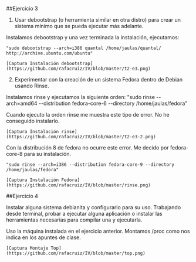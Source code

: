 ##Ejercicio 3

1. Usar debootstrap (o herramienta similar en otra distro) para crear un sistema mínimo que se pueda ejecutar más adelante.

  Instalamos debootstrap y una vez terminada la instalación, ejecutamos:
  
    "sudo debootstrap --arch=i386 quantal /home/jaulas/quantal/	http://archive.ubuntu.com/ubuntu"
    
    [Captura Instalación debootstrap](https://github.com/rafacruiz/IV/blob/master/t2-e3.png)


2. Experimentar con la creación de un sistema Fedora dentro de Debian usando Rinse.

  Instalamos rinse y ejecutamos la siguiente orden: "sudo rinse --arch=amd64 --distribution fedora-core-6 --directory /home/jaulas/fedora"
  
  Cuando ejecuto la orden rinse me muestra este tipo de error. No he conseguido instalarlo.
  
    [Captura Instalación rinse](https://github.com/rafacruiz/IV/blob/master/t2-e3-2.png)
    
  Con la distribución 8 de fedora no ocurre este error. Me decido por fedora-core-8 para su instalación.
  
    "sudo rinse --arch=i386 --distribution fedora-core-9 --directory /home/jaulas/fedora"
    
    [Captura Instalación Fedora](https://github.com/rafacruiz/IV/blob/master/rinse.png)

##Ejercicio 4

Instalar alguna sistema debianita y configurarlo para su uso. Trabajando desde terminal, probar a ejecutar alguna aplicación o instalar las herramientas necesarias para compilar una y ejecutarla.
  
  Uso la máquina instalada en el ejercicio anterior. Montamos /proc como nos indica en los apuntes de clase.
  
    [Captura Montaje Top](https://github.com/rafacruiz/IV/blob/master/top.png)
